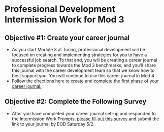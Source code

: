 # Professional Development Intermission Work for Mod 3

## Objective #1: Create your career journal

* As you start Module 3 at Turing, professional development will be focused on creating and implementing strategies for you to have a successful job search. To that end, you will be creating a career journal to complete progress towards the Mod 3 benchmarks, and you'll share this journal with the career development team so that we know how to best support you. You will continue to use this career journal in Mod 4.
* Follow the directions [here to create and complete the first phase of your career journal.](https://github.com/turingschool/career-development-curriculum/blob/master/module_three/2001_career_journal.md)  

## Objective #2: Complete the Following Survey

* After you have completed your career journal set-up and responded to the Intermission Work Prompts, [please fill out this survey](https://forms.gle/iXWbjg8fAz6AN3aSA) and submit the link to your journal by EOD Saturday 5/2. 
